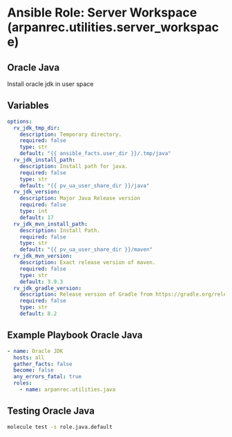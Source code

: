# Ansible Role: Server Workspace (arpanrec.utilities.server_workspace)

## Oracle Java

Install oracle jdk in user space

## Variables

```yaml
options:
  rv_jdk_tmp_dir:
    description: Temporary directory.
    required: false
    type: str
    default: "{{ ansible_facts.user_dir }}/.tmp/java"
  rv_jdk_install_path:
    description: Install path for java.
    required: false
    type: str
    default: "{{ pv_ua_user_share_dir }}/java"
  rv_jdk_version:
    description: Major Java Release version
    required: false
    type: int
    default: 17
  rv_jdk_mvn_install_path:
    description: Install Path.
    required: false
    type: str
    default: "{{ pv_ua_user_share_dir }}/maven"
  rv_jdk_mvn_version:
    description: Exact release version of maven.
    required: false
    type: str
    default: 3.9.3
  rv_jdk_gradle_version:
    description: Release version of Gradle from https://gradle.org/releases/.
    required: false
    type: str
    default: 8.2
```

## Example Playbook Oracle Java

```yaml
- name: Oracle JDK
  hosts: all
  gather_facts: false
  become: false
  any_errors_fatal: true
  roles:
    - name: arpanrec.utilities.java
```

## Testing Oracle Java

```bash
molecule test -s role.java.default
```

